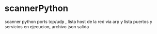 # scannerPython
scanner python ports tcp/udp , lista host de la red via arp y lista puertos y servicios en ejecucion, archivo json salida
